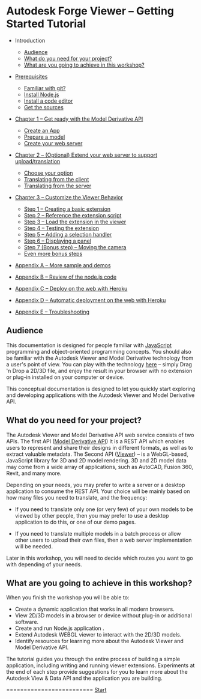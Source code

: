 # Autodesk Forge Viewer – Getting Started Tutorial

* Introduction
  - [Audience](#Audience)
  - [What do you need for your project?](#WhatDoYouNeed)
  - [What are you going to achieve in this workshop?](#WhatAreYouGoingToAchieve)

* [Prerequisites](prerequisites.md#Prerequisites)
  - [Familiar with git?](prerequisites.md#FamiliarWithGit)
  - [Install Node.js](prerequisites.md#InstallNodeJs)
  - [Install a code editor](prerequisites.md#InstallCodeEditor)
  - [Get the sources](prerequisites.md#GetTheSources)

* [Chapter 1 – Get ready with the Model Derivative API](chapters/chapter-1.md#Chapter1)
  - [Create an App](chapters/chapter-1.md#CreateAnApp)
  - [Prepare a model](chapters/chapter-1.md#PrepareAModel)
  - [Create your web server](chapters/chapter-1.md#CreateYourWebServer)

* [Chapter 2 – (Optional) Extend your web server to support upload/translation](chapters/chapter-2.md#Chapter2)
  - [Choose your option](chapters/chapter-2.md#Options)
  - [Translating from the client](chapters/chapter-2a.md#Chapter2a)
  - [Translating from the server](chapters/chapter-2b.md#Chapter2b)

* [Chapter 3 – Customize the Viewer Behavior](chapters/chapter-3.md#Chapter3)
  - [Step 1 – Creating a basic extension](chapters/chapter-3.md#Step1)
  - [Step 2 – Reference the extension script](chapters/chapter-3.md#Step2)
  - [Step 3 – Load the extension in the viewer](chapters/chapter-3.md#Step3)
  - [Step 4 – Testing the extension](chapters/chapter-3.md#Step4)
  - [Step 5 – Adding a selection handler](chapters/chapter-3.md#Step5)
  - [Step 6 – Displaying a panel](chapters/chapter-3.md#Step6)
  - [Step 7 (Bonus step) – Moving the camera](chapters/chapter-3.md#Step7)
  - [Even more bonus steps](chapters/chapter-3.md#More)

* [Appendix A – More sample and demos](appendix/appendix-a.md)
* [Appendix B – Review of the node.js code](appendix/appendix-b.md)
* [Appendix C – Deploy on the web with Heroku](appendix/appendix-c.md)
* [Appendix D – Automatic deployment on the web with Heroku](appendix/appendix-d.md)
* [Appendix E – Troubleshooting](appendix/appendix-e.md)


<a name="Audience"></a>
## Audience

This documentation is designed for people familiar with [JavaScript](http://www.ecma-international.org/publications/standards/Ecma-262.htm) programming and object-oriented programming concepts.
You should also be familiar with the Autodesk Viewer and Model Derivative technology from a user's point of view. You can play with the technology [here](https://360.autodesk.com/viewer) – simply Drag 'n Drop a 2D/3D file,
and enjoy the result in your browser with no extension or plug-in installed on your computer or device.

This conceptual documentation is designed to let you quickly start exploring and developing applications with the Autodesk Viewer and Model Derivative API.


<a name="WhatDoYouNeed"></a>
## What do you need for your project?

The Autodesk Viewer and Model Derivative API web service consists of two APIs. The first API ([Model Derivative API](https://developer.autodesk.com/en/docs/model-derivative/v2/overview/))  It is a REST API which enables users to represent and share their designs in different formats, as well as to extract valuable metadata. The Second API ([Viewer](https://developer.autodesk.com/en/docs/viewer/v2/overview/)) – is a WebGL-based, JavaScript library for 3D and 2D model rendering. 3D and 2D model data may come from a wide array of applications, such as AutoCAD, Fusion 360, Revit, and many more.

Depending on your needs, you may prefer to write a server or a desktop application to consume the REST API. Your choice will be mainly based on how many files you need to translate,
and the frequency:

- If you need to translate only one (or very few) of your own models to be viewed by other people, then you may prefer to use a desktop application to do this, or one of our demo pages.

- If you need to translate multiple models in a batch process or allow other users to upload their own files, then a web server implementation will be needed.

Later in this workshop, you will need to decide which routes you want to go with depending of your needs.


<a name="WhatAreYouGoingToAchieve"></a>
## What are you going to achieve in this workshop?

When you finish the workshop you will be able to:

- Create a dynamic application that works in all modern browsers.
- View 2D/3D models in a browser or device without plug-in or additional software.
- Create and run Node.js application .
- Extend Autodesk WEBGL viewer to interact with the 2D/3D models.
- Identify resources for learning more about the Autodesk Viewer and Model Derivative API.

The tutorial guides you through the entire process of building a simple application, including writing and running viewer extensions. Experiments at the end of each step provide suggestions for you
to learn more about the Autodesk View & Data API and the application you are building.


=========================
[Start](prerequisites.md)
